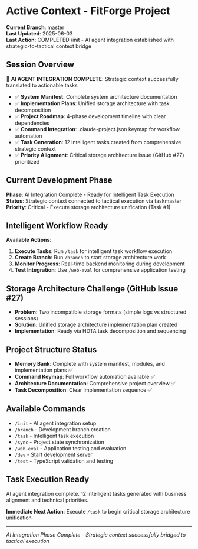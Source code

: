 # Active Context - FitForge Project

**Current Branch**: master  
**Last Updated**: 2025-06-03  
**Last Action**: COMPLETED /init - AI agent integration established with strategic-to-tactical context bridge

## Session Overview  
🤖 **AI AGENT INTEGRATION COMPLETE**: Strategic context successfully translated to actionable tasks
- ✅ **System Manifest**: Complete system architecture documentation
- ✅ **Implementation Plans**: Unified storage architecture with task decomposition  
- ✅ **Project Roadmap**: 4-phase development timeline with clear dependencies
- ✅ **Command Integration**: .claude-project.json keymap for workflow automation
- ✅ **Task Generation**: 12 intelligent tasks created from comprehensive strategic context
- ✅ **Priority Alignment**: Critical storage architecture issue (GitHub #27) prioritized

## Current Development Phase
**Phase**: AI Integration Complete - Ready for Intelligent Task Execution  
**Status**: Strategic context connected to tactical execution via taskmaster  
**Priority**: Critical - Execute storage architecture unification (Task #1)

## Intelligent Workflow Ready
**Available Actions**:
1. **Execute Tasks**: Run `/task` for intelligent task workflow execution
2. **Create Branch**: Run `/branch` to start storage architecture work
3. **Monitor Progress**: Real-time backend monitoring during development
4. **Test Integration**: Use `/web-eval` for comprehensive application testing

## Storage Architecture Challenge (GitHub Issue #27)
- **Problem**: Two incompatible storage formats (simple logs vs structured sessions)
- **Solution**: Unified storage architecture implementation plan created
- **Implementation**: Ready via HDTA task decomposition and sequencing

## Project Structure Status
- **Memory Bank**: Complete with system manifest, modules, and implementation plans ✅
- **Command Keymap**: Full workflow automation available ✅  
- **Architecture Documentation**: Comprehensive project overview ✅
- **Task Decomposition**: Clear implementation sequence ✅

## Available Commands
- `/init` - AI agent integration setup
- `/branch` - Development branch creation  
- `/task` - Intelligent task execution
- `/sync` - Project state synchronization
- `/web-eval` - Application testing and evaluation
- `/dev` - Start development server
- `/test` - TypeScript validation and testing

## Task Execution Ready
AI agent integration complete. 12 intelligent tasks generated with business alignment and technical priorities.

**Immediate Next Action**: Execute `/task` to begin critical storage architecture unification

---
*AI Integration Phase Complete - Strategic context successfully bridged to tactical execution*